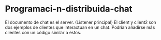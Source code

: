 # Programaci-n-distribuida-chat
El documento de chat es el server. (Listener principal)
El client y client2 son dos ejemplos de clientes que interactuan en un chat.
Podrían añadirse más clientes con un código similar a estos.
